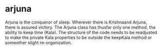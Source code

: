 # arjuna
Arjuna is the conqueror of sleep.  Wherever there is Krishnaand Arjuna, there is assured victory.  The Arjuna class has thusfar only one method, the ability to keep time (Kala).  The structure of the code needs to be readjusted to make the private Kala properties to be outside the keepKala method or someother slight re-organization.

